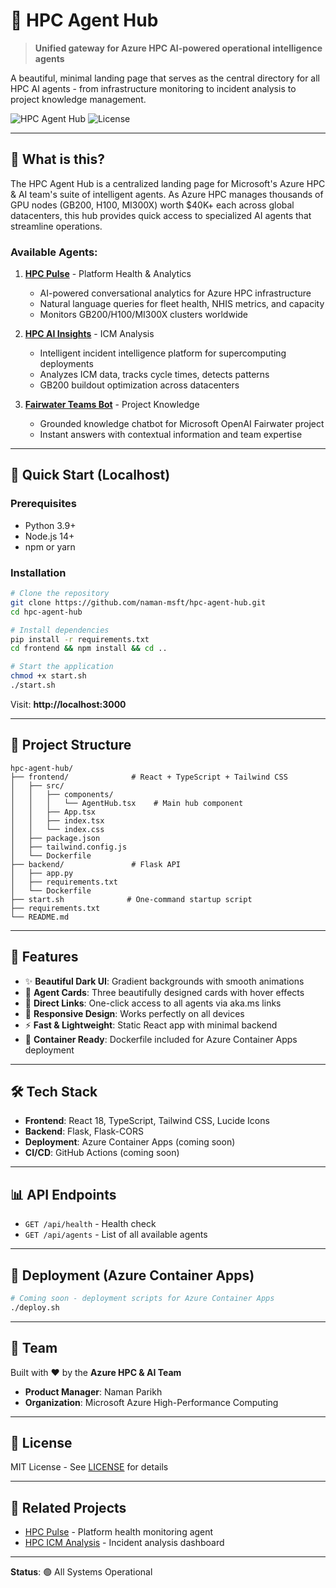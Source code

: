 # 🧠 HPC Agent Hub

> **Unified gateway for Azure HPC AI-powered operational intelligence agents**

A beautiful, minimal landing page that serves as the central directory for all HPC AI agents - from infrastructure monitoring to incident analysis to project knowledge management.

![HPC Agent Hub](https://img.shields.io/badge/Azure-HPC%20%26%20AI-0078D4?style=for-the-badge&logo=microsoft-azure)
![License](https://img.shields.io/badge/license-MIT-blue.svg?style=for-the-badge)

---

## 🌟 **What is this?**

The HPC Agent Hub is a centralized landing page for Microsoft's Azure HPC & AI team's suite of intelligent agents. As Azure HPC manages thousands of GPU nodes (GB200, H100, MI300X) worth $40K+ each across global datacenters, this hub provides quick access to specialized AI agents that streamline operations.

### **Available Agents:**

1. **[HPC Pulse](https://aka.ms/hpc-pulse)** - Platform Health & Analytics
   - AI-powered conversational analytics for Azure HPC infrastructure
   - Natural language queries for fleet health, NHIS metrics, and capacity
   - Monitors GB200/H100/MI300X clusters worldwide

2. **[HPC AI Insights](https://aka.ms/hpc-ai-insights)** - ICM Analysis
   - Intelligent incident intelligence platform for supercomputing deployments
   - Analyzes ICM data, tracks cycle times, detects patterns
   - GB200 buildout optimization across datacenters

3. **[Fairwater Teams Bot](https://teams.microsoft.com/l/app/?source=embedded-builder&titleId=T_726f5869-fadb-132f-a9d4-44fe83d8ffa0)** - Project Knowledge
   - Grounded knowledge chatbot for Microsoft OpenAI Fairwater project
   - Instant answers with contextual information and team expertise

---

## 🚀 **Quick Start (Localhost)**

### **Prerequisites**
- Python 3.9+
- Node.js 14+
- npm or yarn

### **Installation**

```bash
# Clone the repository
git clone https://github.com/naman-msft/hpc-agent-hub.git
cd hpc-agent-hub

# Install dependencies
pip install -r requirements.txt
cd frontend && npm install && cd ..

# Start the application
chmod +x start.sh
./start.sh
```

Visit: **http://localhost:3000**

---

## 📁 **Project Structure**

```
hpc-agent-hub/
├── frontend/              # React + TypeScript + Tailwind CSS
│   ├── src/
│   │   ├── components/
│   │   │   └── AgentHub.tsx    # Main hub component
│   │   ├── App.tsx
│   │   ├── index.tsx
│   │   └── index.css
│   ├── package.json
│   ├── tailwind.config.js
│   └── Dockerfile
├── backend/               # Flask API
│   ├── app.py
│   ├── requirements.txt
│   └── Dockerfile
├── start.sh              # One-command startup script
├── requirements.txt
└── README.md
```

---

## 🎨 **Features**

- ✨ **Beautiful Dark UI**: Gradient backgrounds with smooth animations
- 🎴 **Agent Cards**: Three beautifully designed cards with hover effects
- 🔗 **Direct Links**: One-click access to all agents via aka.ms links
- 📱 **Responsive Design**: Works perfectly on all devices
- ⚡ **Fast & Lightweight**: Static React app with minimal backend
- 🐳 **Container Ready**: Dockerfile included for Azure Container Apps deployment

---

## 🛠️ **Tech Stack**

- **Frontend**: React 18, TypeScript, Tailwind CSS, Lucide Icons
- **Backend**: Flask, Flask-CORS
- **Deployment**: Azure Container Apps (coming soon)
- **CI/CD**: GitHub Actions (coming soon)

---

## 📊 **API Endpoints**

- `GET /api/health` - Health check
- `GET /api/agents` - List of all available agents

---

## 🚢 **Deployment (Azure Container Apps)**

```bash
# Coming soon - deployment scripts for Azure Container Apps
./deploy.sh
```

---

## 👥 **Team**

Built with ❤️ by the **Azure HPC & AI Team**

- **Product Manager**: Naman Parikh
- **Organization**: Microsoft Azure High-Performance Computing

---

## 📝 **License**

MIT License - See [LICENSE](LICENSE) for details

---

## 🔗 **Related Projects**

- [HPC Pulse](https://github.com/naman-msft/hpc-pulse) - Platform health monitoring agent
- [HPC ICM Analysis](https://github.com/naman-msft/hpc-icm-analysis) - Incident analysis dashboard

---

**Status**: 🟢 All Systems Operational
